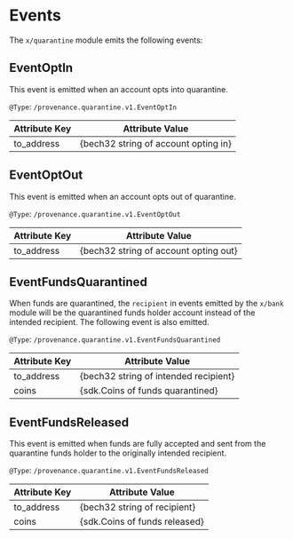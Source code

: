 # Events

The `x/quarantine` module emits the following events:

## EventOptIn

This event is emitted when an account opts into quarantine.

`@Type`: `/provenance.quarantine.v1.EventOptIn`

| Attribute Key | Attribute Value                        |
| ------------- |----------------------------------------|
| to_address    | {bech32 string of account opting in} |

## EventOptOut

This event is emitted when an account opts out of quarantine.

`@Type`: `/provenance.quarantine.v1.EventOptOut`

| Attribute Key | Attribute Value                        |
|---------------|----------------------------------------|
| to_address    | {bech32 string of account opting out} |

## EventFundsQuarantined

When funds are quarantined, the `recipient` in events emitted by the `x/bank` module will be the quarantined funds holder account instead of the intended recipient.
The following event is also emitted.

`@Type`: `/provenance.quarantine.v1.EventFundsQuarantined`

| Attribute Key | Attribute Value                       |
| ------------- |---------------------------------------|
| to_address    | {bech32 string of intended recipient} |
| coins         | {sdk.Coins of funds quarantined}      |

## EventFundsReleased

This event is emitted when funds are fully accepted and sent from the quarantine funds holder to the originally intended recipient.

`@Type`: `/provenance.quarantine.v1.EventFundsReleased`

| Attribute Key | Attribute Value               |
| ------------- |-------------------------------|
| to_address    | {bech32 string of recipient}  |
| coins         | {sdk.Coins of funds released} |
